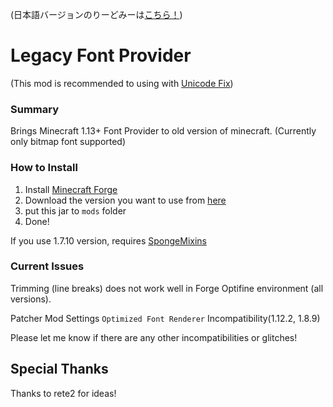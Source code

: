 (日本語バージョンのりーどみーは[こちら！](https://github.com/Yukkuritaku/Legacy-Font-Provider/blob/master/README.md))

# Legacy Font Provider

(This mod is recommended to using with [Unicode Fix](https://modrinth.com/mod/unicode-fix))

### Summary
Brings Minecraft 1.13+ Font Provider to old version of minecraft.
(Currently only bitmap font supported)

### How to Install

1. Install [Minecraft Forge](https://files.minecraftforge.net/net/minecraftforge/forge)
2. Download the version you want to use from [here](https://github.com/Yukkuritaku/Legacy-Font-Provider/releases/latest)
3. put this jar to `mods` folder
4. Done!

If you use 1.7.10 version, requires [SpongeMixins](https://modrinth.com/mod/spongemixin1710)

### Current Issues
Trimming (line breaks) does not work well in Forge Optifine environment (all versions).

Patcher Mod Settings `Optimized Font Renderer` Incompatibility(1.12.2, 1.8.9)

Please let me know if there are any other incompatibilities or glitches!

## Special Thanks
Thanks to rete2 for ideas!